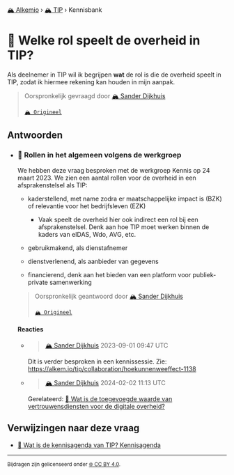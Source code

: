 [🏔️ Alkemio](https://welcome.alkem.io/) › [🏔️ TIP](https://alkem.io/tip/dashboard) › Kennisbank
# 📄 Welke rol speelt de overheid in TIP?
Als deelnemer in TIP wil ik begrijpen **wat** de rol is die de overheid speelt in TIP, zodat ik hiermee rekening kan houden in mijn aanpak.
> Oorspronkelijk gevraagd door [🏔️ Sander Dijkhuis](https://alkem.io/user/sander-dijkhuis-3912)
>
> [`🏔️ Origineel`](https://alkem.io/tip/collaboration/welkerolspeeltde-1008)

## Antwoorden
- ### <a id="rolleninhetalgeme-1409"></a> 📌 Rollen in het algemeen volgens de werkgroep
  We hebben deze vraag besproken met de werkgroep Kennis op 24 maart 2023. We zien een aantal rollen voor de overheid in een afsprakenstelsel als TIP:
  
  *   kaderstellend, met name zodra er maatschappelijke impact is (BZK) of relevantie voor het bedrijfsleven (EZK)
  
      *   Vaak speelt de overheid hier ook indirect een rol bij een afsprakenstelsel. Denk aan hoe TIP moet werken binnen de kaders van eIDAS, Wdo, AVG, etc.
  
  *   gebruikmakend, als dienstafnemer
  
  *   dienstverlenend, als aanbieder van gegevens
  
  *   financierend, denk aan het bieden van een platform voor publiek-private samenwerking

  > Oorspronkelijk geantwoord door [🏔️ Sander Dijkhuis](https://alkem.io/tip/collaboration/welkerolspeeltde-1008/posts/rolleninhetalgeme-1409)
  >
  > [`🏔️ Origineel`](https://alkem.io/tip/collaboration/welkerolspeeltde-1008/posts/rolleninhetalgeme-1409)

  #### Reacties
    - > [🏔️ Sander Dijkhuis](https://alkem.io/user/sander-dijkhuis-3912) 2023-09-01 09:47 UTC
          
      Dit is verder besproken in een kennissessie. Zie: https://alkem.io/tip/collaboration/hoekunnenweeffect-1138
    - > [🏔️ Sander Dijkhuis](https://alkem.io/user/sander-dijkhuis-3912) 2024-02-02 11:13 UTC
          
      Gerelateerd: [📄 Wat is de toegevoegde waarde van vertrouwensdiensten voor de digitale overheid?](watisdetoegevoegd-5977.md)
## Verwijzingen naar deze vraag
- [📌 Wat is de kennisagenda van TIP? Kennisagenda](watisdekennisagen-9941.md#kennisagenda-5711)
* * *
<small>Bijdragen zijn gelicenseerd onder [🌐 CC BY 4.0](https://creativecommons.org/licenses/by/4.0/deed.nl).</small>
